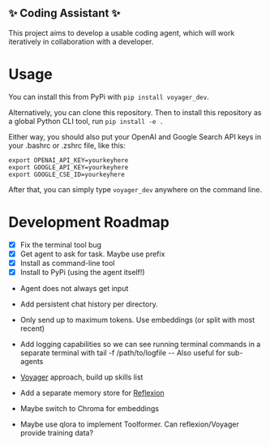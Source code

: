 ## ✨ Coding Assistant ✨


This project aims to develop a usable coding agent, which will work iteratively in collaboration with a developer.

# Usage

You can install this from PyPi with `pip install voyager_dev`.

Alternatively, you can clone this repository. Then to install this repository as a global Python CLI tool, run `pip install -e .`

Either way, you should also put your OpenAI and Google Search API keys in your .bashrc or .zshrc file, like this:

```
export OPENAI_API_KEY=yourkeyhere
export GOOGLE_API_KEY=yourkeyhere
export GOOGLE_CSE_ID=yourkeyhere
```

After that, you can simply type `voyager_dev` anywhere on the command line.

# Development Roadmap

- [x] Fix the terminal tool bug
- [x] Get agent to ask for task. Maybe use prefix
- [x] Install as command-line tool
- [x] Install to PyPi (using the agent itself!)
- Agent does not always get input
- Add persistent chat history per directory.
- Only send up to maximum tokens. Use embeddings (or split with most recent)
- Add logging capabilities so we can see running terminal commands in a separate terminal with tail -f /path/to/logfile
-- Also useful for sub-agents

- [Voyager](https://github.com/MineDojo/Voyager/tree/main/voyager) approach, build up skills list
- Add a separate memory store for [Reflexion](https://github.com/noahshinn024/reflexion)
- Maybe switch to Chroma for embeddings
- Maybe use qlora to implement Toolformer. Can reflexion/Voyager provide training data?
